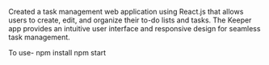 Created a task management web application using React.js that allows users to create, edit, and organize their to-do lists and tasks. The Keeper app provides an intuitive user interface and responsive design for seamless task management.








To use-
npm install 
npm start
